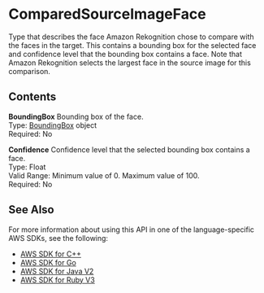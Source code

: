 # ComparedSourceImageFace<a name="API_ComparedSourceImageFace"></a>

Type that describes the face Amazon Rekognition chose to compare with the faces in the target\. This contains a bounding box for the selected face and confidence level that the bounding box contains a face\. Note that Amazon Rekognition selects the largest face in the source image for this comparison\. 

## Contents<a name="API_ComparedSourceImageFace_Contents"></a>

 **BoundingBox**   <a name="rekognition-Type-ComparedSourceImageFace-BoundingBox"></a>
Bounding box of the face\.  
Type: [BoundingBox](API_BoundingBox.md) object  
Required: No

 **Confidence**   <a name="rekognition-Type-ComparedSourceImageFace-Confidence"></a>
Confidence level that the selected bounding box contains a face\.  
Type: Float  
Valid Range: Minimum value of 0\. Maximum value of 100\.  
Required: No

## See Also<a name="API_ComparedSourceImageFace_SeeAlso"></a>

For more information about using this API in one of the language\-specific AWS SDKs, see the following:
+  [AWS SDK for C\+\+](https://docs.aws.amazon.com/goto/SdkForCpp/rekognition-2016-06-27/ComparedSourceImageFace) 
+  [AWS SDK for Go](https://docs.aws.amazon.com/goto/SdkForGoV1/rekognition-2016-06-27/ComparedSourceImageFace) 
+  [AWS SDK for Java V2](https://docs.aws.amazon.com/goto/SdkForJavaV2/rekognition-2016-06-27/ComparedSourceImageFace) 
+  [AWS SDK for Ruby V3](https://docs.aws.amazon.com/goto/SdkForRubyV3/rekognition-2016-06-27/ComparedSourceImageFace) 